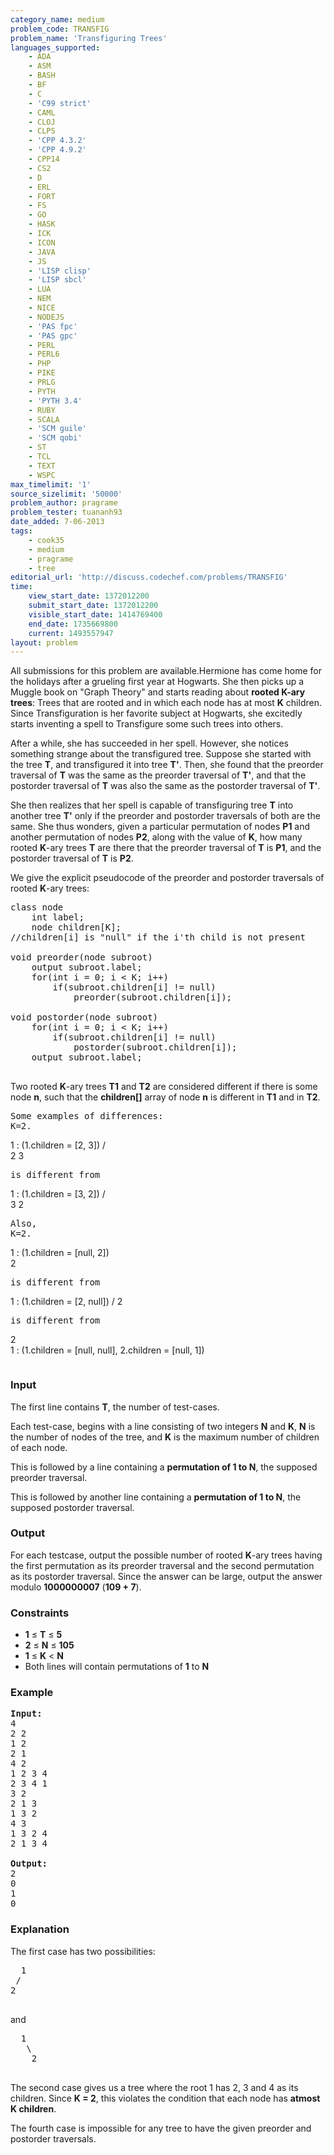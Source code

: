```yaml
---
category_name: medium
problem_code: TRANSFIG
problem_name: 'Transfiguring Trees'
languages_supported:
    - ADA
    - ASM
    - BASH
    - BF
    - C
    - 'C99 strict'
    - CAML
    - CLOJ
    - CLPS
    - 'CPP 4.3.2'
    - 'CPP 4.9.2'
    - CPP14
    - CS2
    - D
    - ERL
    - FORT
    - FS
    - GO
    - HASK
    - ICK
    - ICON
    - JAVA
    - JS
    - 'LISP clisp'
    - 'LISP sbcl'
    - LUA
    - NEM
    - NICE
    - NODEJS
    - 'PAS fpc'
    - 'PAS gpc'
    - PERL
    - PERL6
    - PHP
    - PIKE
    - PRLG
    - PYTH
    - 'PYTH 3.4'
    - RUBY
    - SCALA
    - 'SCM guile'
    - 'SCM qobi'
    - ST
    - TCL
    - TEXT
    - WSPC
max_timelimit: '1'
source_sizelimit: '50000'
problem_author: pragrame
problem_tester: tuananh93
date_added: 7-06-2013
tags:
    - cook35
    - medium
    - pragrame
    - tree
editorial_url: 'http://discuss.codechef.com/problems/TRANSFIG'
time:
    view_start_date: 1372012200
    submit_start_date: 1372012200
    visible_start_date: 1414769400
    end_date: 1735669800
    current: 1493557947
layout: problem
---
```

All submissions for this problem are available.Hermione has come home for the holidays after a grueling first year at Hogwarts. She then picks up a Muggle book on "Graph Theory" and starts reading about **rooted K-ary trees**: Trees that are rooted and in which each node has at most **K** children. Since Transfiguration is her favorite subject at Hogwarts, she excitedly starts inventing a spell to Transfigure some such trees into others.

After a while, she has succeeded in her spell. However, she notices something strange about the transfigured tree. Suppose she started with the tree **T**, and transfigured it into tree **T'**. Then, she found that the preorder traversal of **T** was the same as the preorder traversal of **T'**, and that the postorder traversal of **T** was also the same as the postorder traversal of **T'**.

She then realizes that her spell is capable of transfiguring tree **T** into another tree **T'** only if the preorder and postorder traversals of both are the same. She thus wonders, given a particular permutation of nodes **P1** and another permutation of nodes **P2**, along with the value of **K**, how many rooted **K**-ary trees **T** are there that the preorder traversal of **T** is **P1**, and the postorder traversal of **T** is **P2**.

We give the explicit pseudocode of the preorder and postorder traversals of rooted **K**-ary trees:


<pre>
class node
	int label;
	node children[K];
//children[i] is "null" if the i'th child is not present

void preorder(node subroot)
	output subroot.label;
	for(int i = 0; i < K; i++)
		if(subroot.children[i] != null)
			preorder(subroot.children[i]);

void postorder(node subroot)
	for(int i = 0; i < K; i++)
		if(subroot.children[i] != null)
			postorder(subroot.children[i]);
	output subroot.label;

</pre>

Two rooted **K**-ary trees **T1** and **T2** are considered different if there is some node **n**, such that the **children\[\]** array of node **n** is different in **T1** and in **T2**.

<pre>
Some examples of differences:
K=2.
</pre>
   1 : (1.children = [2, 3])
  / \
 2   3

<pre>is different from
</pre>
   1 : (1.children = [3, 2])
  / \
 3   2

<pre>
Also,
K=2.
</pre>
   1 : (1.children = [null, 2])
    \
     2

<pre>is different from
</pre>
   1 : (1.children = [2, null])
  /
 2

<pre>is different from
</pre>
   2
    \
     1 : (1.children = [null, null], 2.children = [null, 1])

<pre></pre>
### Input

The first line contains **T**, the number of test-cases. 

Each test-case, begins with a line consisting of two integers **N** and **K**, **N** is the number of nodes of the tree, and **K** is the maximum number of children of each node. 

This is followed by a line containing a **permutation of 1 to N**, the supposed preorder traversal. 

This is followed by another line containing a **permutation of 1 to N**, the supposed postorder traversal.

### Output

For each testcase, output the possible number of rooted **K**-ary trees having the first permutation as its preorder traversal and the second permutation as its postorder traversal. Since the answer can be large, output the answer modulo **1000000007** (**109 + 7**).

### Constraints

- **1** ≤ **T** ≤ **5**
- **2** ≤ **N** ≤ **105**
- **1** ≤ **K** &lt; **N**
- Both lines will contain permutations of **1** to **N**

### Example

<pre>
<b>Input:</b>
4
2 2
1 2
2 1
4 2
1 2 3 4
2 3 4 1
3 2
2 1 3
1 3 2
4 3
1 3 2 4
2 1 3 4

<b>Output:</b>
2
0
1
0
</pre>
### Explanation

The first case has two possibilities:


<pre>
  1
 /
2

</pre>and
<pre>
  1
   \
    2

</pre>

The second case gives us a tree where the root 1 has 2, 3 and 4 as its children. Since **K = 2**, this violates the condition that each node has **atmost K children**.

The fourth case is impossible for any tree to have the given preorder and postorder traversals.
